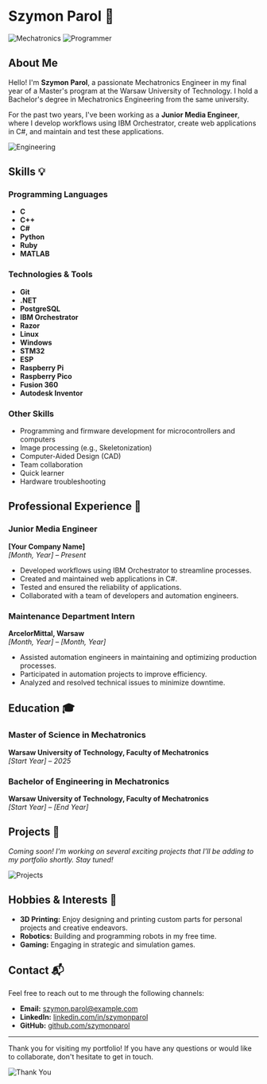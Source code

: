 # Szymon Parol 🚀

![Mechatronics](https://img.shields.io/badge/Mechatronics-Engineering-blue)
![Programmer](https://img.shields.io/badge/Programmer-C%2B%2B%20|%20C%23%20|%20Python-brightgreen)

## About Me

Hello! I'm **Szymon Parol**, a passionate Mechatronics Engineer in my final year of a Master's program at the Warsaw University of Technology. I hold a Bachelor's degree in Mechatronics Engineering from the same university.

For the past two years, I've been working as a **Junior Media Engineer**, where I develop workflows using IBM Orchestrator, create web applications in C#, and maintain and test these applications.

![Engineering](https://your-image-url.com/engineering-image.png)

## Skills 💡

### Programming Languages
- **C**
- **C++**
- **C#**
- **Python**
- **Ruby**
- **MATLAB**

### Technologies & Tools
- **Git**
- **.NET**
- **PostgreSQL**
- **IBM Orchestrator**
- **Razor**
- **Linux**
- **Windows**
- **STM32**
- **ESP**
- **Raspberry Pi**
- **Raspberry Pico**
- **Fusion 360**
- **Autodesk Inventor**

### Other Skills
- Programming and firmware development for microcontrollers and computers
- Image processing (e.g., Skeletonization)
- Computer-Aided Design (CAD)
- Team collaboration
- Quick learner
- Hardware troubleshooting

## Professional Experience 💼

### Junior Media Engineer
**[Your Company Name]**  
*[Month, Year] – Present*

- Developed workflows using IBM Orchestrator to streamline processes.
- Created and maintained web applications in C#.
- Tested and ensured the reliability of applications.
- Collaborated with a team of developers and automation engineers.

### Maintenance Department Intern
**ArcelorMittal, Warsaw**  
*[Month, Year] – [Month, Year]*

- Assisted automation engineers in maintaining and optimizing production processes.
- Participated in automation projects to improve efficiency.
- Analyzed and resolved technical issues to minimize downtime.

## Education 🎓

### Master of Science in Mechatronics
**Warsaw University of Technology, Faculty of Mechatronics**  
*[Start Year] – 2025*

### Bachelor of Engineering in Mechatronics
**Warsaw University of Technology, Faculty of Mechatronics**  
*[Start Year] – [End Year]*

## Projects 🚧

*Coming soon! I'm working on several exciting projects that I'll be adding to my portfolio shortly. Stay tuned!*

![Projects](https://your-image-url.com/projects-placeholder.png)

## Hobbies & Interests 🎨

- **3D Printing:** Enjoy designing and printing custom parts for personal projects and creative endeavors.
- **Robotics:** Building and programming robots in my free time.
- **Gaming:** Engaging in strategic and simulation games.

## Contact 📬

Feel free to reach out to me through the following channels:

- **Email:** [szymon.parol@example.com](mailto:szymon.parol@example.com)
- **LinkedIn:** [linkedin.com/in/szymonparol](https://linkedin.com/in/szymonparol)
- **GitHub:** [github.com/szymonparol](https://github.com/szymonparol)

---

Thank you for visiting my portfolio! If you have any questions or would like to collaborate, don't hesitate to get in touch.

![Thank You](https://your-image-url.com/thank-you.png)
